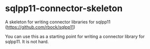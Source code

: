 sqlpp11-connector-skeleton
==========================

A skeleton for writing connector libraries for sqlpp11 (https://github.com/rbock/sqlpp11)


You can use this as a starting point for writing a connector library for sqlpp11. It is not hard.
